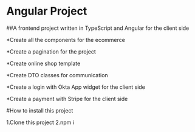 # Angular Project 

##A frontend project written in TypeScript and Angular for the client side

*Create all the components for the ecommerce 

*Create a pagination for the project

*Create online shop template

*Create DTO classes for communication

*Create a login with Okta App widget for the client side

*Create a payment with Stripe for the client side

#How to install this project

1.Clone this project
2.npm i
